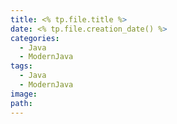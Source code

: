 ```yaml
---
title: <% tp.file.title %>
date: <% tp.file.creation_date() %>
categories:
  - Java
  - ModernJava
tags:
  - Java
  - ModernJava
image: 
path:
---
```

